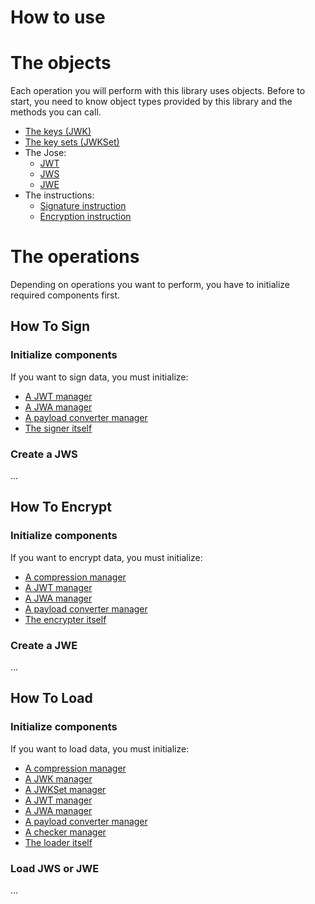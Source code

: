 How to use
==========

# The objects

Each operation you will perform with this library uses objects.
Before to start, you need to know object types provided by this library and the methods you can call.

* [The keys (JWK)](object/jwk.md)
* [The key sets (JWKSet)](object/jwkset.md)
* The Jose:
    * [JWT](object/jwt.md)
    * [JWS](object/jws.md)
    * [JWE](object/jwe.md)
* The instructions:
    * [Signature instruction](object/signature_instruction.md)
    * [Encryption instruction](object/encryption_instruction.md)

# The operations

Depending on operations you want to perform, you have to initialize required components first.

## How To Sign

### Initialize components

If you want to sign data, you must initialize:

* [A JWT manager](component/jwt_manger.md)
* [A JWA manager](component/jwa_manger.md)
* [A payload converter manager](component/payload_converter_manager.md)
* [The signer itself](component/signer.md)

### Create a JWS

...

## How To Encrypt

### Initialize components

If you want to encrypt data, you must initialize:

* [A compression manager](component/compression_manger.md)
* [A JWT manager](component/jwt_manger.md)
* [A JWA manager](component/jwa_manger.md)
* [A payload converter manager](component/payload_converter_manager.md)
* [The encrypter itself](component/encrypter.md)

### Create a JWE

...

## How To Load

### Initialize components

If you want to load data, you must initialize:

* [A compression manager](component/compression_manger.md)
* [A JWK manager](component/jwk_manger.md)
* [A JWKSet manager](component/jwkset_manger.md)
* [A JWT manager](component/jwt_manger.md)
* [A JWA manager](component/jwa_manger.md)
* [A payload converter manager](component/payload_converter_manager.md)
* [A checker manager](component/checker_manager.md)
* [The loader itself](component/loader.md)

### Load JWS or JWE

...

